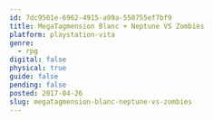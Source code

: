 ```yaml
---
id: 7dc9501e-6962-4915-a99a-550755ef7bf9
title: MegaTagmension Blanc + Neptune VS Zombies
platform: playstation-vita
genre:
  - rpg
digital: false
physical: true
guide: false
pending: false
posted: 2017-04-26
slug: megatagmension-blanc-neptune-vs-zombies
---
```

